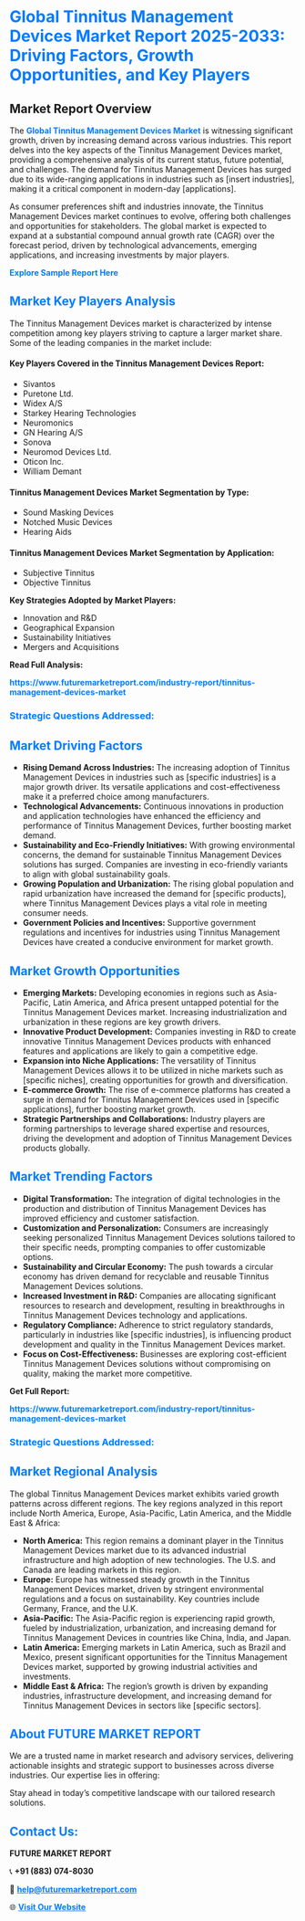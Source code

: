 <h1 style="color: #007BFF;">Global Tinnitus Management Devices Market Report 2025-2033: Driving Factors, Growth Opportunities, and Key Players</h1>

<section id="overview">
<h2>Market Report Overview</h2>
<p>The <a href="https://www.futuremarketreport.com/industry-report/tinnitus-management-devices-market" style="color: #007BFF; text-decoration: none;"><strong>Global Tinnitus Management Devices Market</strong></a> is witnessing significant growth, driven by increasing demand across various industries. This report delves into the key aspects of the Tinnitus Management Devices market, providing a comprehensive analysis of its current status, future potential, and challenges. The demand for Tinnitus Management Devices has surged due to its wide-ranging applications in industries such as [insert industries], making it a critical component in modern-day [applications].</p>
<p>As consumer preferences shift and industries innovate, the Tinnitus Management Devices market continues to evolve, offering both challenges and opportunities for stakeholders. The global market is expected to expand at a substantial compound annual growth rate (CAGR) over the forecast period, driven by technological advancements, emerging applications, and increasing investments by major players.</p>
</section>

<section id="overview">
<p><a href="https://www.futuremarketreport.com/request-sample/reportId=64672" style="color: #007BFF; text-decoration: none;"><strong>Explore Sample Report Here</strong></a></p>
</section>

<section id="key-players">
<h2 style="color: #007BFF;">Market Key Players Analysis</h2>
<p>The Tinnitus Management Devices market is characterized by intense competition among key players striving to capture a larger market share. Some of the leading companies in the market include:</p>
<h4>Key Players Covered in the Tinnitus Management Devices Report:</h4>
<ul><li>Sivantos</li><li>Puretone Ltd.</li><li>Widex A/S</li><li>Starkey Hearing Technologies</li><li>Neuromonics</li><li>GN Hearing A/S</li><li>Sonova</li><li>Neuromod Devices Ltd.</li><li>Oticon Inc.</li><li>William Demant</li></ul>
<h4>Tinnitus Management Devices Market Segmentation by Type:</h4>
<ul><li>Sound Masking Devices</li><li>Notched Music Devices</li><li>Hearing Aids</li></ul>

<h4>Tinnitus Management Devices Market Segmentation by Application:</h4>
<ul><li>Subjective Tinnitus</li><li>Objective Tinnitus</li></ul>
<p><strong>Key Strategies Adopted by Market Players:</strong></p>
<ul>
<li>Innovation and R&D</li>
<li>Geographical Expansion</li>
<li>Sustainability Initiatives</li>
<li>Mergers and Acquisitions</li>
</ul>
</section>

<section>
<p><strong>Read Full Analysis: </strong></p><a href="https://www.futuremarketreport.com/industry-report/tinnitus-management-devices-market" style="color: #007BFF; text-decoration: none;"><strong>https://www.futuremarketreport.com/industry-report/tinnitus-management-devices-market</strong></a>
<h3 style="color: #007BFF;">Strategic Questions Addressed:</h3>
</section>

<section id="driving-factors">
<h2 style="color: #007BFF;">Market Driving Factors</h2>
<ul>
<li><strong>Rising Demand Across Industries:</strong> The increasing adoption of Tinnitus Management Devices in industries such as [specific industries] is a major growth driver. Its versatile applications and cost-effectiveness make it a preferred choice among manufacturers.</li>
<li><strong>Technological Advancements:</strong> Continuous innovations in production and application technologies have enhanced the efficiency and performance of Tinnitus Management Devices, further boosting market demand.</li>
<li><strong>Sustainability and Eco-Friendly Initiatives:</strong> With growing environmental concerns, the demand for sustainable Tinnitus Management Devices solutions has surged. Companies are investing in eco-friendly variants to align with global sustainability goals.</li>
<li><strong>Growing Population and Urbanization:</strong> The rising global population and rapid urbanization have increased the demand for [specific products], where Tinnitus Management Devices plays a vital role in meeting consumer needs.</li>
<li><strong>Government Policies and Incentives:</strong> Supportive government regulations and incentives for industries using Tinnitus Management Devices have created a conducive environment for market growth.</li>
</ul>
</section>

<section id="growth-opportunities">
<h2 style="color: #007BFF;">Market Growth Opportunities</h2>
<ul>
<li><strong>Emerging Markets:</strong> Developing economies in regions such as Asia-Pacific, Latin America, and Africa present untapped potential for the Tinnitus Management Devices market. Increasing industrialization and urbanization in these regions are key growth drivers.</li>
<li><strong>Innovative Product Development:</strong> Companies investing in R&D to create innovative Tinnitus Management Devices products with enhanced features and applications are likely to gain a competitive edge.</li>
<li><strong>Expansion into Niche Applications:</strong> The versatility of Tinnitus Management Devices allows it to be utilized in niche markets such as [specific niches], creating opportunities for growth and diversification.</li>
<li><strong>E-commerce Growth:</strong> The rise of e-commerce platforms has created a surge in demand for Tinnitus Management Devices used in [specific applications], further boosting market growth.</li>
<li><strong>Strategic Partnerships and Collaborations:</strong> Industry players are forming partnerships to leverage shared expertise and resources, driving the development and adoption of Tinnitus Management Devices products globally.</li>
</ul>
</section>

<section id="trending-factors">
<h2 style="color: #007BFF;">Market Trending Factors</h2>
<ul>
<li><strong>Digital Transformation:</strong> The integration of digital technologies in the production and distribution of Tinnitus Management Devices has improved efficiency and customer satisfaction.</li>
<li><strong>Customization and Personalization:</strong> Consumers are increasingly seeking personalized Tinnitus Management Devices solutions tailored to their specific needs, prompting companies to offer customizable options.</li>
<li><strong>Sustainability and Circular Economy:</strong> The push towards a circular economy has driven demand for recyclable and reusable Tinnitus Management Devices solutions.</li>
<li><strong>Increased Investment in R&D:</strong> Companies are allocating significant resources to research and development, resulting in breakthroughs in Tinnitus Management Devices technology and applications.</li>
<li><strong>Regulatory Compliance:</strong> Adherence to strict regulatory standards, particularly in industries like [specific industries], is influencing product development and quality in the Tinnitus Management Devices market.</li>
<li><strong>Focus on Cost-Effectiveness:</strong> Businesses are exploring cost-efficient Tinnitus Management Devices solutions without compromising on quality, making the market more competitive.</li>
</ul>
</section>

<section>
<p><strong>Get Full Report: </strong></p><a href="https://www.futuremarketreport.com/industry-report/tinnitus-management-devices-market" style="color: #007BFF; text-decoration: none;"><strong>https://www.futuremarketreport.com/industry-report/tinnitus-management-devices-market</strong></a>
<h3 style="color: #007BFF;">Strategic Questions Addressed:</h3>
</section>


<section id="regional-analysis">
<h2 style="color: #007BFF;">Market Regional Analysis</h2>
<p>The global Tinnitus Management Devices market exhibits varied growth patterns across different regions. The key regions analyzed in this report include North America, Europe, Asia-Pacific, Latin America, and the Middle East & Africa:</p>
<ul>
<li><strong>North America:</strong> This region remains a dominant player in the Tinnitus Management Devices market due to its advanced industrial infrastructure and high adoption of new technologies. The U.S. and Canada are leading markets in this region.</li>
<li><strong>Europe:</strong> Europe has witnessed steady growth in the Tinnitus Management Devices market, driven by stringent environmental regulations and a focus on sustainability. Key countries include Germany, France, and the U.K.</li>
<li><strong>Asia-Pacific:</strong> The Asia-Pacific region is experiencing rapid growth, fueled by industrialization, urbanization, and increasing demand for Tinnitus Management Devices in countries like China, India, and Japan.</li>
<li><strong>Latin America:</strong> Emerging markets in Latin America, such as Brazil and Mexico, present significant opportunities for the Tinnitus Management Devices market, supported by growing industrial activities and investments.</li>
<li><strong>Middle East & Africa:</strong> The region’s growth is driven by expanding industries, infrastructure development, and increasing demand for Tinnitus Management Devices in sectors like [specific sectors].</li>
</ul>
</section>

<footer>
<h2 style="color: #007BFF;">About FUTURE MARKET REPORT</h2>
<p>We are a trusted name in market research and advisory services, delivering actionable insights and strategic support to businesses across diverse industries. Our expertise lies in offering:</p>

<p>Stay ahead in today’s competitive landscape with our tailored research solutions.</p>

<h2 style="color: #007BFF;">Contact Us:</h2>
<p><strong>FUTURE MARKET REPORT</strong></p>
<p>📞 <strong>+91 (883) 074-8030</strong></p>
<p>📧 <strong><a href="mailto:help@futuremarketreport.com" style="color: #007BFF;">help@futuremarketreport.com</a></strong></p>
<p>🌐 <strong><a href="https://www.futuremarketreport.com/" style="color: #007BFF;">Visit Our Website</a></strong></p>
</footer>